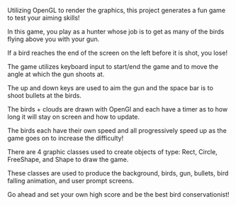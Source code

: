 Utilizing OpenGL to render the graphics, this project generates a fun game to test your aiming skills!

In this game, you play as a hunter whose job is to get as many of the birds flying above you with your gun.

If a bird reaches the end of the screen on the left before it is shot, you lose!

The game utilizes keyboard input to start/end the game and to move the angle at which the gun shoots at.

The up and down keys are used to aim the gun and the space bar is to shoot bullets at the birds.

The birds + clouds are drawn with OpenGl and each have a timer as to how long it will stay on screen and how to update.

The birds each have their own speed and all progressively speed up as the game goes on to increase the difficulty!

There are 4 graphic classes used to create objects of type: Rect, Circle, FreeShape, and Shape to draw the game.

These classes are used to produce the background, birds, gun, bullets, bird falling animation, and user prompt screens.

Go ahead and set your own high score and be the best bird conservationist!